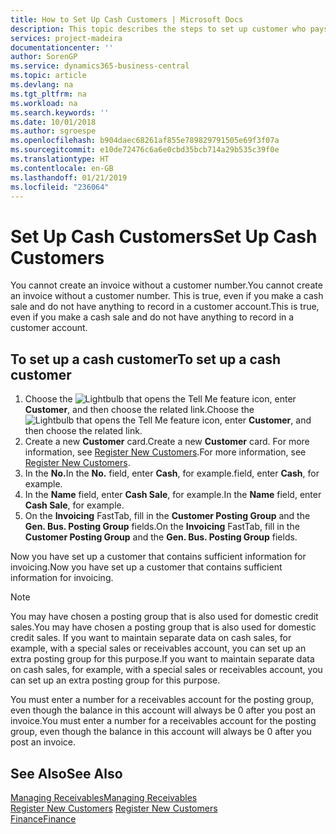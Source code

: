 ```yaml
---
title: How to Set Up Cash Customers | Microsoft Docs
description: This topic describes the steps to set up customer who pays in cash.
services: project-madeira
documentationcenter: ''
author: SorenGP
ms.service: dynamics365-business-central
ms.topic: article
ms.devlang: na
ms.tgt_pltfrm: na
ms.workload: na
ms.search.keywords: ''
ms.date: 10/01/2018
ms.author: sgroespe
ms.openlocfilehash: b904daec68261af855e789829791505e69f3f07a
ms.sourcegitcommit: e10de72476c6a6e0cbd35bcb714a29b535c39f0e
ms.translationtype: HT
ms.contentlocale: en-GB
ms.lasthandoff: 01/21/2019
ms.locfileid: "236064"
---
```

# <a name="set-up-cash-customers"></a><span data-ttu-id="4cf72-103">Set Up Cash Customers</span><span class="sxs-lookup"><span data-stu-id="4cf72-103">Set Up Cash Customers</span></span>
<span data-ttu-id="4cf72-104">You cannot create an invoice without a customer number.</span><span class="sxs-lookup"><span data-stu-id="4cf72-104">You cannot create an invoice without a customer number.</span></span> <span data-ttu-id="4cf72-105">This is true, even if you make a cash sale and do not have anything to record in a customer account.</span><span class="sxs-lookup"><span data-stu-id="4cf72-105">This is true, even if you make a cash sale and do not have anything to record in a customer account.</span></span>  

## <a name="to-set-up-a-cash-customer"></a><span data-ttu-id="4cf72-106">To set up a cash customer</span><span class="sxs-lookup"><span data-stu-id="4cf72-106">To set up a cash customer</span></span>  
1.  <span data-ttu-id="4cf72-107">Choose the ![Lightbulb that opens the Tell Me feature](media/ui-search/search_small.png "Tell me what you want to do") icon, enter **Customer**, and then choose the related link.</span><span class="sxs-lookup"><span data-stu-id="4cf72-107">Choose the ![Lightbulb that opens the Tell Me feature](media/ui-search/search_small.png "Tell me what you want to do") icon, enter **Customer**, and then choose the related link.</span></span>  
2.  <span data-ttu-id="4cf72-108">Create a new **Customer** card.</span><span class="sxs-lookup"><span data-stu-id="4cf72-108">Create a new **Customer** card.</span></span> <span data-ttu-id="4cf72-109">For more information, see [Register New Customers](sales-how-register-new-customers.md).</span><span class="sxs-lookup"><span data-stu-id="4cf72-109">For more information, see [Register New Customers](sales-how-register-new-customers.md).</span></span>
3.  <span data-ttu-id="4cf72-110">In the **No.**</span><span class="sxs-lookup"><span data-stu-id="4cf72-110">In the **No.**</span></span> <span data-ttu-id="4cf72-111">field, enter **Cash**, for example.</span><span class="sxs-lookup"><span data-stu-id="4cf72-111">field, enter **Cash**, for example.</span></span>  
4.  <span data-ttu-id="4cf72-112">In the **Name** field, enter **Cash Sale**, for example.</span><span class="sxs-lookup"><span data-stu-id="4cf72-112">In the **Name** field, enter **Cash Sale**, for example.</span></span>  
5.  <span data-ttu-id="4cf72-113">On the **Invoicing** FastTab, fill in the **Customer Posting Group** and the **Gen. Bus. Posting Group** fields.</span><span class="sxs-lookup"><span data-stu-id="4cf72-113">On the **Invoicing** FastTab, fill in the **Customer Posting Group** and the **Gen. Bus. Posting Group** fields.</span></span>  

 <span data-ttu-id="4cf72-114">Now you have set up a customer that contains sufficient information for invoicing.</span><span class="sxs-lookup"><span data-stu-id="4cf72-114">Now you have set up a customer that contains sufficient information for invoicing.</span></span>  

> [!NOTE]  
>  <span data-ttu-id="4cf72-115">You may have chosen a posting group that is also used for domestic credit sales.</span><span class="sxs-lookup"><span data-stu-id="4cf72-115">You may have chosen a posting group that is also used for domestic credit sales.</span></span> <span data-ttu-id="4cf72-116">If you want to maintain separate data on cash sales, for example, with a special sales or receivables account, you can set up an extra posting group for this purpose.</span><span class="sxs-lookup"><span data-stu-id="4cf72-116">If you want to maintain separate data on cash sales, for example, with a special sales or receivables account, you can set up an extra posting group for this purpose.</span></span>  
>   
>  <span data-ttu-id="4cf72-117">You must enter a number for a receivables account for the posting group, even though the balance in this account will always be 0 after you post an invoice.</span><span class="sxs-lookup"><span data-stu-id="4cf72-117">You must enter a number for a receivables account for the posting group, even though the balance in this account will always be 0 after you post an invoice.</span></span>  

## <a name="see-also"></a><span data-ttu-id="4cf72-118">See Also</span><span class="sxs-lookup"><span data-stu-id="4cf72-118">See Also</span></span>
[<span data-ttu-id="4cf72-119">Managing Receivables</span><span class="sxs-lookup"><span data-stu-id="4cf72-119">Managing Receivables</span></span>](receivables-manage-receivables.md)  
<span data-ttu-id="4cf72-120">[Register New Customers](sales-how-register-new-customers.md)  </span><span class="sxs-lookup"><span data-stu-id="4cf72-120">[Register New Customers](sales-how-register-new-customers.md)  </span></span>  
[<span data-ttu-id="4cf72-121">Finance</span><span class="sxs-lookup"><span data-stu-id="4cf72-121">Finance</span></span>](finance.md)  

